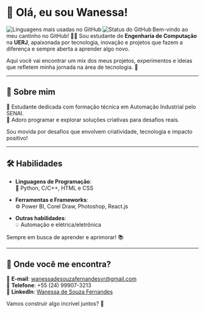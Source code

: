 # 👋 Olá, eu sou Wanessa!  

<p align="center">
  <img align="left" src="https://github-readme-stats.vercel.app/api/top-langs/?username=wanessasfernandes&show_icons=true&title_color=FFFFFF&text_color=FFFFFF&icon_color=FFFFFF&bg_color=0D1017&cache_seconds=2300&hide_border=true" alt="Linguagens mais usadas no GitHub">
  
  <img align="left" src="https://github-readme-stats.vercel.app/api?username=wanessasfernandes&show_icons=true&title_color=FFFFFF&text_color=FFFFFF&icon_color=FFFFFF&bg_color=0D1017&cache_seconds=2300&hide_border=true" alt="Status do GitHub">
</p>







Bem-vindo ao meu cantinho no GitHub! 👩‍💻 Sou estudante de **Engenharia de Computação** na **UERJ**, apaixonada por tecnologia, inovação e projetos que fazem a diferença e sempre aberta a aprender algo novo.  

Aqui você vai encontrar um mix dos meus projetos, experimentos e ideias que refletem minha jornada na área de tecnologia. 🌟  

---

## 🚀 Sobre mim  

🔹 Estudante dedicada com formação técnica em Automação Industrial pelo SENAI.  
🔹 Adoro programar e explorar soluções criativas para desafios reais.  

Sou movida por desafios que envolvem criatividade, tecnologia e impacto positivo!  

---

## 🛠️ Habilidades  

- **Linguagens de Programação**:  
  🐍 Python, C/C++, HTML e CSS  

- **Ferramentas e Frameworks**:  
  ⚙️ Power BI, Corel Draw, Photoshop, React.js  

- **Outras habilidades**:  
  💡 Automação e elétrica/eletrônica 

Sempre em busca de aprender e aprimorar! 📚  

---

## 🎯 Onde você me encontra?  

📧 **E-mail**: [wanessadesouzafernandesvr@gmail.com](mailto:wanessadesouzafernandesvr@gmail.com)  
📱 **Telefone**: +55 (24) 99907-3213  
🔗 **LinkedIn**: [Wanessa de Souza Fernandes](http://www.linkedin.com/in/wanessa-fernandes-04500b258)  

Vamos construir algo incrível juntos? 🚀  
